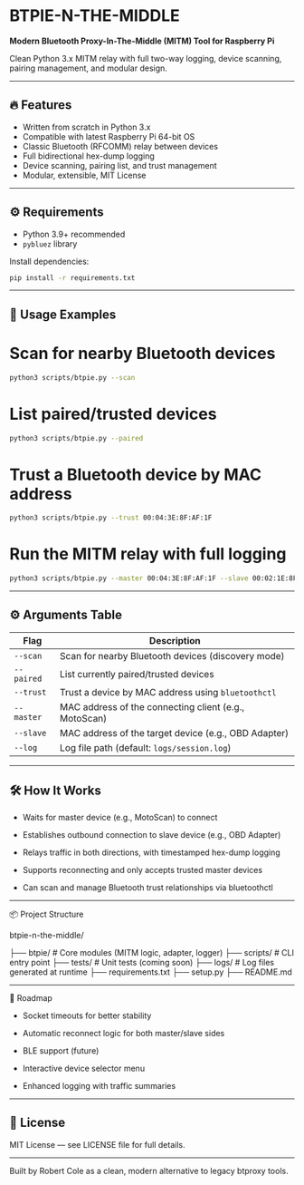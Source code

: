 # BTPIE-N-THE-MIDDLE

**Modern Bluetooth Proxy-In-The-Middle (MITM) Tool for Raspberry Pi**

Clean Python 3.x MITM relay with full two-way logging, device scanning, pairing management, and modular design.

---

## 🔥 Features

- Written from scratch in Python 3.x
- Compatible with latest Raspberry Pi 64-bit OS
- Classic Bluetooth (RFCOMM) relay between devices
- Full bidirectional hex-dump logging
- Device scanning, pairing list, and trust management
- Modular, extensible, MIT License

---

## ⚙️ Requirements

- Python 3.9+ recommended
- `pybluez` library

Install dependencies:

```bash
pip install -r requirements.txt
```

---

## 🚀 Usage Examples

# Scan for nearby Bluetooth devices
```bash
python3 scripts/btpie.py --scan
```
# List paired/trusted devices
```bash
python3 scripts/btpie.py --paired
```
# Trust a Bluetooth device by MAC address
```bash
python3 scripts/btpie.py --trust 00:04:3E:8F:AF:1F
```
# Run the MITM relay with full logging
```bash
python3 scripts/btpie.py --master 00:04:3E:8F:AF:1F --slave 00:02:1E:8F:AF:3F --log logs/session.log
```

---

## ⚙️ Arguments Table

| Flag       | Description                                           |
| ---------- | ----------------------------------------------------- |
| `--scan`   | Scan for nearby Bluetooth devices (discovery mode)    |
| `--paired` | List currently paired/trusted devices                 |
| `--trust`  | Trust a device by MAC address using `bluetoothctl`    |
| `--master` | MAC address of the connecting client (e.g., MotoScan) |
| `--slave`  | MAC address of the target device (e.g., OBD Adapter)  |
| `--log`    | Log file path (default: `logs/session.log`)           |

---

## 🛠 How It Works

* Waits for master device (e.g., MotoScan) to connect

* Establishes outbound connection to slave device (e.g., OBD Adapter)

* Relays traffic in both directions, with timestamped hex-dump logging

* Supports reconnecting and only accepts trusted master devices

* Can scan and manage Bluetooth trust relationships via bluetoothctl

---

📦 Project Structure

btpie-n-the-middle/

├── btpie/         # Core modules (MITM logic, adapter, logger)
├── scripts/       # CLI entry point
├── tests/         # Unit tests (coming soon)
├── logs/          # Log files generated at runtime
├── requirements.txt
├── setup.py
├── README.md

---

🧭 Roadmap

* Socket timeouts for better stability

* Automatic reconnect logic for both master/slave sides

* BLE support (future)

* Interactive device selector menu

* Enhanced logging with traffic summaries

---

## 📄 License

MIT License — see LICENSE file for full details.

---
Built by Robert Cole as a clean, modern alternative to legacy btproxy tools.




